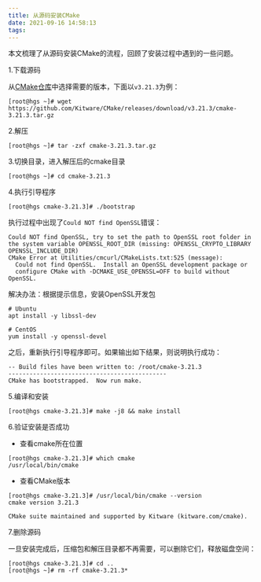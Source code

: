 ```yaml
---
title: 从源码安装CMake
date: 2021-09-16 14:58:13
tags:
---
```


本文梳理了从源码安装CMake的流程，回顾了安装过程中遇到的一些问题。

<!--more-->

1.下载源码

从[CMake仓库](https://github.com/Kitware/CMake/releases )中选择需要的版本，下面以`v3.21.3`为例：

```shell
[root@hgs ~]# wget https://github.com/Kitware/CMake/releases/download/v3.21.3/cmake-3.21.3.tar.gz
```

2.解压

```shell
[root@hgs ~]# tar -zxf cmake-3.21.3.tar.gz
```

3.切换目录，进入解压后的cmake目录

```shell
[root@hgs ~]# cd cmake-3.21.3
```

4.执行引导程序

```shell
[root@hgs cmake-3.21.3]# ./bootstrap
```

执行过程中出现了`Could NOT find OpenSSL`错误：

```shell
Could NOT find OpenSSL, try to set the path to OpenSSL root folder in the system variable OPENSSL_ROOT_DIR (missing: OPENSSL_CRYPTO_LIBRARY OPENSSL_INCLUDE_DIR) 
CMake Error at Utilities/cmcurl/CMakeLists.txt:525 (message):
  Could not find OpenSSL.  Install an OpenSSL development package or
  configure CMake with -DCMAKE_USE_OPENSSL=OFF to build without OpenSSL.
```

解决办法：根据提示信息，安装OpenSSL开发包

```shell
# Ubuntu
apt install -y libssl-dev

# CentOS
yum install -y openssl-devel
```

之后，重新执行引导程序即可。如果输出如下结果，则说明执行成功：

```shell
-- Build files have been written to: /root/cmake-3.21.3
---------------------------------------------
CMake has bootstrapped.  Now run make.
```

5.编译和安装

```shell
[root@hgs cmake-3.21.3]# make -j8 && make install
```

6.验证安装是否成功

* 查看cmake所在位置

```shell
[root@hgs cmake-3.21.3]# which cmake
/usr/local/bin/cmake
```

* 查看CMake版本

```shell
[root@hgs cmake-3.21.3]# /usr/local/bin/cmake --version
cmake version 3.21.3

CMake suite maintained and supported by Kitware (kitware.com/cmake).
```

7.删除源码

一旦安装完成后，压缩包和解压目录都不再需要，可以删除它们，释放磁盘空间：

```shell
[root@hgs cmake-3.21.3]# cd ..
[root@hgs ~]# rm -rf cmake-3.21.3*
```

